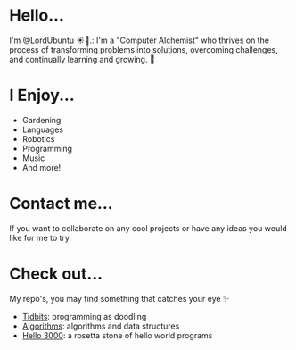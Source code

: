 # Hello...
I'm @LordUbuntu ☀️🐍.:
I'm a "Computer Alchemist" who thrives on the process of transforming problems into solutions, overcoming challenges, and continually learning and growing. 🦋

# I Enjoy...
- Gardening
- Languages
- Robotics
- Programming
- Music
- And more!

# Contact me...
If you want to collaborate on any cool projects or have any ideas you would like for me to try.

# Check out...
My repo's, you may find something that catches your eye ✨
- [Tidbits](https://github.com/LordUbuntu/tidbits): programming as doodling
- [Algorithms](https://github.com/LordUbuntu/algorithms): algorithms and data structures
- [Hello 3000](https://github.com/LordUbuntu/hello3000): a rosetta stone of hello world programs

<!---
LordUbuntu/LordUbuntu is a ✨ special ✨ repository because its `README.md` (this file) appears on your GitHub profile.
You can click the Preview link to take a look at your changes.
--->
